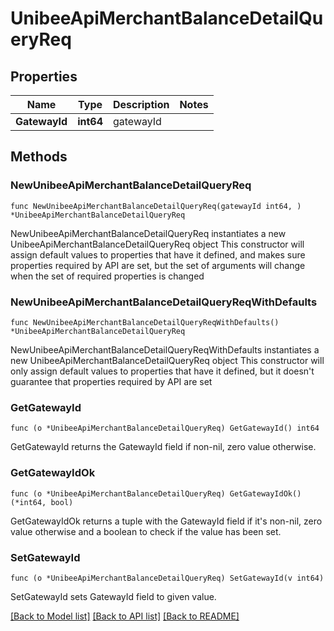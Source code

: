 # UnibeeApiMerchantBalanceDetailQueryReq

## Properties

Name | Type | Description | Notes
------------ | ------------- | ------------- | -------------
**GatewayId** | **int64** | gatewayId | 

## Methods

### NewUnibeeApiMerchantBalanceDetailQueryReq

`func NewUnibeeApiMerchantBalanceDetailQueryReq(gatewayId int64, ) *UnibeeApiMerchantBalanceDetailQueryReq`

NewUnibeeApiMerchantBalanceDetailQueryReq instantiates a new UnibeeApiMerchantBalanceDetailQueryReq object
This constructor will assign default values to properties that have it defined,
and makes sure properties required by API are set, but the set of arguments
will change when the set of required properties is changed

### NewUnibeeApiMerchantBalanceDetailQueryReqWithDefaults

`func NewUnibeeApiMerchantBalanceDetailQueryReqWithDefaults() *UnibeeApiMerchantBalanceDetailQueryReq`

NewUnibeeApiMerchantBalanceDetailQueryReqWithDefaults instantiates a new UnibeeApiMerchantBalanceDetailQueryReq object
This constructor will only assign default values to properties that have it defined,
but it doesn't guarantee that properties required by API are set

### GetGatewayId

`func (o *UnibeeApiMerchantBalanceDetailQueryReq) GetGatewayId() int64`

GetGatewayId returns the GatewayId field if non-nil, zero value otherwise.

### GetGatewayIdOk

`func (o *UnibeeApiMerchantBalanceDetailQueryReq) GetGatewayIdOk() (*int64, bool)`

GetGatewayIdOk returns a tuple with the GatewayId field if it's non-nil, zero value otherwise
and a boolean to check if the value has been set.

### SetGatewayId

`func (o *UnibeeApiMerchantBalanceDetailQueryReq) SetGatewayId(v int64)`

SetGatewayId sets GatewayId field to given value.



[[Back to Model list]](../README.md#documentation-for-models) [[Back to API list]](../README.md#documentation-for-api-endpoints) [[Back to README]](../README.md)



